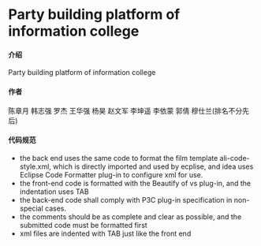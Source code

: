# Party building platform of information college

#### 介绍
Party building platform of information college

#### 作者

陈章月 韩志强 罗杰 王华强 杨昊 赵文军 李坤遥 李依蒙 郭倩 穆仕兰(排名不分先后)


#### 代码规范

- the back end uses the same code to format the film template ali-code-style.xml, which is directly imported and used by ecplise, and idea uses Eclipse Code Formatter plug-in to configure xml for use.
- the front-end code is formatted with the Beautify of vs plug-in, and the indentation uses TAB
- the back-end code shall comply with P3C plug-in specification in non-special cases.
- the comments should be as complete and clear as possible, and the submitted code must be formatted first
- xml files are indented with TAB just like the front end

